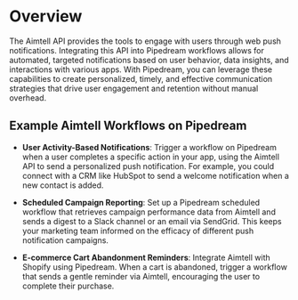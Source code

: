 # Overview

The Aimtell API provides the tools to engage with users through web push notifications. Integrating this API into Pipedream workflows allows for automated, targeted notifications based on user behavior, data insights, and interactions with various apps. With Pipedream, you can leverage these capabilities to create personalized, timely, and effective communication strategies that drive user engagement and retention without manual overhead.

## Example Aimtell Workflows on Pipedream

- **User Activity-Based Notifications**: Trigger a workflow on Pipedream when a user completes a specific action in your app, using the Aimtell API to send a personalized push notification. For example, you could connect with a CRM like HubSpot to send a welcome notification when a new contact is added.

- **Scheduled Campaign Reporting**: Set up a Pipedream scheduled workflow that retrieves campaign performance data from Aimtell and sends a digest to a Slack channel or an email via SendGrid. This keeps your marketing team informed on the efficacy of different push notification campaigns.

- **E-commerce Cart Abandonment Reminders**: Integrate Aimtell with Shopify using Pipedream. When a cart is abandoned, trigger a workflow that sends a gentle reminder via Aimtell, encouraging the user to complete their purchase.
